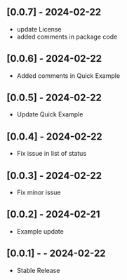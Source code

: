 ## [0.0.7] - 2024-02-22

* update License
* added comments in package code

## [0.0.6] - 2024-02-22

* Added comments in Quick Example

## [0.0.5] - 2024-02-22

* Update Quick Example

## [0.0.4] - 2024-02-22

* Fix issue in list of status

## [0.0.3]  - 2024-02-22

* Fix minor issue

## [0.0.2]  - 2024-02-21

* Example update

## [0.0.1] -  - 2024-02-22

* Stable Release
